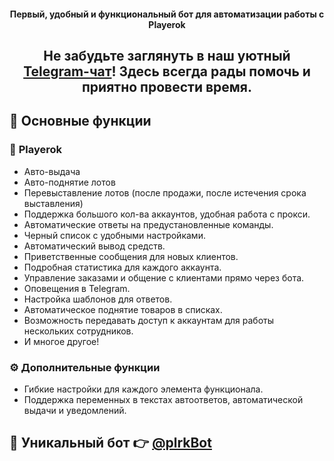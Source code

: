 <h4 align="center">Первый, удобный и функциональный бот для автоматизации работы с Playerok</h4>

<h2 align="center">Не забудьте заглянуть в наш уютный <a href="https://t.me/PlrkChat">Telegram-чат</a>! Здесь всегда рады помочь и приятно провести время.</h2>

## :robot: **Основные функции**

### :shopping_cart: **Playerok**

- Авто-выдача
- Авто-поднятие лотов
- Перевыставление лотов (после продажи, после истечения срока выставления)
- Поддержка большого кол-ва аккаунтов, удобная работа с прокси.
- Автоматические ответы на предустановленные команды.
- Черный список с удобными настройками.
- Автоматический вывод средств.
- Приветственные сообщения для новых клиентов.
- Подробная статистика для каждого аккаунта.
- Управление заказами и общение с клиентами прямо через бота.
- Оповещения в Telegram.
- Настройка шаблонов для ответов.
- Автоматическое поднятие товаров в списках.
- Возможность передавать доступ к аккаунтам для работы нескольких сотрудников.
- И многое другое!

### ⚙️ **Дополнительные функции**
- Гибкие настройки для каждого элемента функционала.
- Поддержка переменных в текстах автоответов, автоматической выдачи и уведомлений.

### <h2>🚀 Уникальный бот 👉 <a href="https://t.me/PlrkBot?start=t-db5f0c24bc1a">@plrkBot</a></h2>
